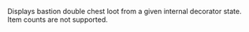 Displays bastion double chest loot from a given internal decorator state. Item counts are not supported.

